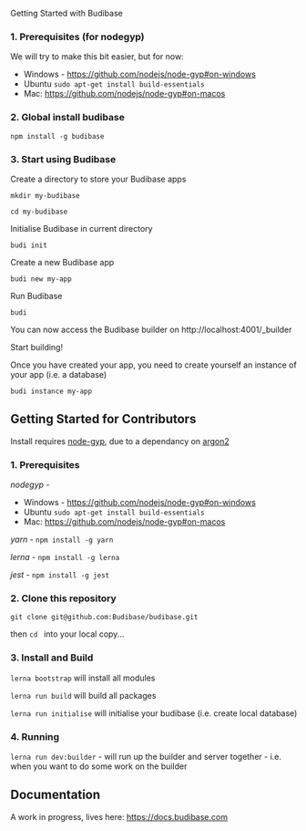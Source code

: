 Getting Started with Budibase

### 1. Prerequisites (for nodegyp)

We will try to make this bit easier, but for now:

- Windows  - https://github.com/nodejs/node-gyp#on-windows
- Ubuntu `sudo apt-get install build-essentials`
- Mac: https://github.com/nodejs/node-gyp#on-macos

### 2. Global install budibase

`npm install -g budibase`

### 3. Start using Budibase

Create a directory to store your Budibase apps

`mkdir my-budibase`

`cd my-budibase`

Initialise Budibase in current directory

`budi init`

Create a new Budibase app

`budi new my-app`

Run Budibase

`budi`

You can now access the Budibase builder on http://localhost:4001/_builder

Start building!

Once you have created your app, you need to create yourself an instance of your app (i.e. a database)

`budi instance my-app`

## Getting Started for Contributors

Install requires [node-gyp](https://github.com/nodejs/node-gyp), due to a dependancy on [argon2](https://github.com/ranisalt/node-argon2)

### 1.  Prerequisites

*nodegyp -*

  - Windows  - https://github.com/nodejs/node-gyp#on-windows
  - Ubuntu `sudo apt-get install build-essentials`
  - Mac: https://github.com/nodejs/node-gyp#on-macos

*yarn -* `npm install -g yarn`

*lerna -* `npm install -g lerna`

*jest* - `npm install -g jest`

### 2. Clone this repository

`git clone git@github.com:Budibase/budibase.git`

then `cd ` into your local copy...

### 3.  Install and Build

`lerna bootstrap` will install all modules

`lerna run build` will build all packages

`lerna run initialise` will initialise your budibase (i.e. create local database)

### 4. Running

`lerna run dev:builder` - will run up the builder and server together - i.e. when you want to do some work on the builder

## Documentation

A work in progress, lives here: https://docs.budibase.com




